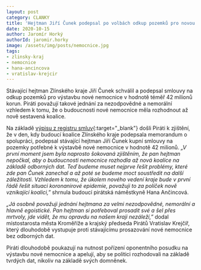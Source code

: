 ```yaml
---
layout: post
category: CLANKY
title: 'Hejtman Jiří Čunek podepsal po volbách odkup pozemků pro novou nemocnici'
date: 2020-10-15
author: Jaromír Horký
authorId: jaromir.horky
image: /assets/img/posts/nemocnice.jpg
tags: 
- zlinsky-kraj
- nemocnice
- hana-ancincova
- vratislav-krejcir
---
```


Stávající hejtman Zlínského kraje Jiří Čunek schválil a podepsal smlouvy na odkup pozemků pro výstavbu nové nemocnice v hodnotě téměř 42 milionů korun. Piráti považují takové jednání za nezodpovědné a nemorální vzhledem k tomu, že o budoucnosti nové nemocnice měla rozhodnout až nově sestavená koalice.

Na základě [výpisu z registru smluv](https://smlouvy.gov.cz/smlouva/14065796){:target="_blank"} došli Piráti k zjištění, že v den, kdy budoucí koalice Zlínského kraje podepsala memorandum o spolupráci, podepsal stávající hejtman Jiří Čunek kupní smlouvy na pozemky potřebné k výstavbě nové nemocnice v hodnotě 42 milionů. *„V první moment jsem byla naprosto šokovaná zjištěním, že pan hejtman nepočkal, aby o budoucnosti nemocnice rozhodla až nová koalice na základě odborných dat. Teď budeme muset nejprve řešit problémy, které zde pan Čunek zanechal a až poté se budeme moct soustředit na další záležitosti. Vzhledem k tomu, že úkolem nového vedení kraje bude v první řádě řešit situaci koronanirové epidemie, považuji to za políček nově vznikající koalici,”* shrnula budoucí pirátská náměstkyně Hana Ančincová.

*„Já osobně považuji jednání hejtmana za velmi nezodpovědné, nemorální a hlavně egoistické. Pan hejtman si potřeboval prosadit své a šel přes mrtvoly, jde vidět, že mu opravdu na našem kraji nezáleží,”* dodal místostarosta města Kroměříže a krajský předseda Pirátů Vratislav Krejčíř, který dlouhodobě vystupuje proti stávajícímu prosazování nové nemocnice bez odborných dat.

Piráti dlouhodobě poukazují na nutnost pořízení oponentního posudku na výstavbu nové nemocnice a apelují, aby se politici rozhodovali na základě tvrdých dat, nikoliv na základě svých domněnek.
